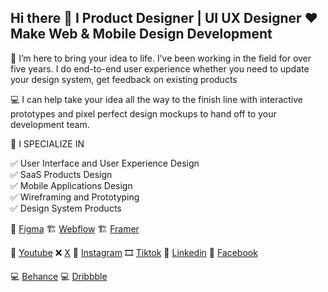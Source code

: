 ## Hi there 👋 I Product Designer | UI UX Designer ❤️ Make Web & Mobile Design Development

🎨 I’m here to bring your idea to life. I’ve been working in the field for over five years. I do end-to-end user experience whether you need to update your design system, get feedback on existing products  

💻 I can help take your idea all the way to the finish line with interactive prototypes and pixel perfect design mockups to hand off to your development team.  

👑 I SPECIALIZE IN   

✅ User Interface and User Experience Design  
✅ SaaS Products Design  
✅ Mobile Applications Design  
✅ Wireframing and Prototyping  
✅ Design System Products

🎨 [Figma](https://www.figma.com/@mahmoudwahieby)
🏗️ [Webflow](https://www.figma.com/@mahmoudwahieby)
🏗️ [Framer](https://www.figma.com/@mahmoudwahieby)

🎥 [Youtube](https://www.youtube.com/@mahmoudwahieby)
❌ [X](https://x.com/mahmoudwahieby)
📸 [Instagram](https://www.instagram.com/mahmoudwahieby/)
🎞️ [Tiktok](https://www.tiktok.com/@mahmoudwahieby)
💼 [Linkedin](https://www.linkedin.com/in/mahmoudwahieby/)
📘 [Facebook](https://www.facebook.com/MahmoudWahieby)

💻 [Behance](https://www.behance.net/mahmoudwahieby)
💻 [Dribbble](https://dribbble.com/mahmoudwahieby)
